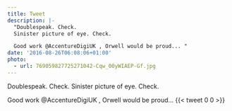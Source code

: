 ```yaml
---
title: Tweet
description: |-
  "Doublespeak. Check.
  Sinister picture of eye. Check.

  Good work @AccentureDigiUK , Orwell would be proud... "
date: '2016-08-26T06:08:06+01:00'
photo:
  - url: 769059827725271042-Cqw_00yWIAEP-Gf.jpg
---
```

Doublespeak. Check.
Sinister picture of eye. Check.

Good work @AccentureDigiUK , Orwell would be proud... 
      {{< tweet 0 0 >}}
    

